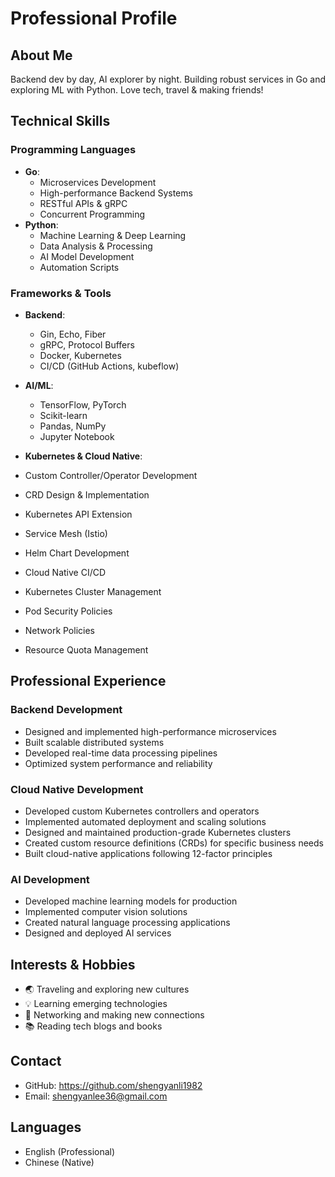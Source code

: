 # Professional Profile

## About Me

Backend dev by day, AI explorer by night. Building robust services in Go and exploring ML with Python. Love tech, travel & making friends!

## Technical Skills

### Programming Languages

-   **Go**:
    -   Microservices Development
    -   High-performance Backend Systems
    -   RESTful APIs & gRPC
    -   Concurrent Programming
-   **Python**:
    -   Machine Learning & Deep Learning
    -   Data Analysis & Processing
    -   AI Model Development
    -   Automation Scripts

### Frameworks & Tools

-   **Backend**:

    -   Gin, Echo, Fiber
    -   gRPC, Protocol Buffers
    -   Docker, Kubernetes
    -   CI/CD (GitHub Actions, kubeflow)

-   **AI/ML**:

    -   TensorFlow, PyTorch
    -   Scikit-learn
    -   Pandas, NumPy
    -   Jupyter Notebook

-   **Kubernetes & Cloud Native**:
-   Custom Controller/Operator Development
-   CRD Design & Implementation
-   Kubernetes API Extension
-   Service Mesh (Istio)
-   Helm Chart Development
-   Cloud Native CI/CD
-   Kubernetes Cluster Management
-   Pod Security Policies
-   Network Policies
-   Resource Quota Management

## Professional Experience

### Backend Development

-   Designed and implemented high-performance microservices
-   Built scalable distributed systems
-   Developed real-time data processing pipelines
-   Optimized system performance and reliability

### Cloud Native Development

-   Developed custom Kubernetes controllers and operators
-   Implemented automated deployment and scaling solutions
-   Designed and maintained production-grade Kubernetes clusters
-   Created custom resource definitions (CRDs) for specific business needs
-   Built cloud-native applications following 12-factor principles

### AI Development

-   Developed machine learning models for production
-   Implemented computer vision solutions
-   Created natural language processing applications
-   Designed and deployed AI services

## Interests & Hobbies

-   🌏 Traveling and exploring new cultures
-   💡 Learning emerging technologies
-   🤝 Networking and making new connections
-   📚 Reading tech blogs and books

## Contact

-   GitHub: https://github.com/shengyanli1982
-   Email: shengyanlee36@gmail.com

## Languages

-   English (Professional)
-   Chinese (Native)
